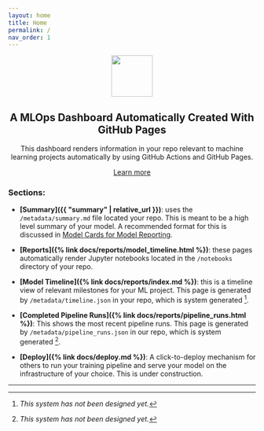 ```yaml
---
layout: home
title: Home
permalink: /
nav_order: 1
---
```





<center>
    <img src="https://ghicons.github.com/assets/images/light/Pull%20Request.png" alt="" 
width="84" height="84" />
    <h2>A MLOps Dashboard Automatically Created With GitHub Pages</h2>
    <p>This dashboard renders information in your repo relevant to machine learning projects automatically by using GitHub Actions and GitHub Pages.</p>
    <a href="">Learn more</a>
</center>



### Sections:

- **[Summary]({{ "summary" | relative_url }})**: uses the `/metadata/summary.md` file located your repo.  This is meant to be a high level summary of your model.  A recommended format for this is discussed in [Model Cards for Model Reporting](https://arxiv.org/pdf/1810.03993.pdf).

- **[Reports]({% link docs/reports/model_timeline.html %})**: these pages automatically render Jupyter notebooks located in the `/notebooks` directory of your repo.

- **[Model Timeline]({% link docs/reports/index.md %})**:  this is a timeline view of relevant milestones for your ML project.  This page is generated by `/metadata/timeline.json` in your repo, which is system generated [^1].

- **[Completed Pipeline Runs]({% link docs/reports/pipeline_runs.html %})**:  This shows the most recent pipeline runs.  This page is generated by `/metadata/pipeline_runs.json` in our repo, which is system generated [^1].

- **[Deploy]({% link docs/deploy.md %})**: A click-to-deploy mechanism for others to run your training pipeline and serve your model on the infrastructure of your choice.  This is under construction.

---

[^1]: *This system has not been designed yet.*